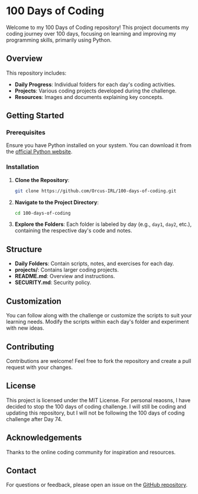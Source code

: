 # 100 Days of Coding

Welcome to my 100 Days of Coding repository! This project documents my coding journey over 100 days, focusing on learning and improving my programming skills, primarily using Python.

## Overview

This repository includes:
- **Daily Progress**: Individual folders for each day's coding activities.
- **Projects**: Various coding projects developed during the challenge.
- **Resources**: Images and documents explaining key concepts.

## Getting Started

### Prerequisites

Ensure you have Python installed on your system. You can download it from the [official Python website](https://www.python.org/).

### Installation

1. **Clone the Repository**:
    ```sh
    git clone https://github.com/Orcus-IRL/100-days-of-coding.git
    ```

2. **Navigate to the Project Directory**:
    ```sh
    cd 100-days-of-coding
    ```

3. **Explore the Folders**:
    Each folder is labeled by day (e.g., `day1`, `day2`, etc.), containing the respective day's code and notes.

## Structure

- **Daily Folders**: Contain scripts, notes, and exercises for each day.
- **projects/**: Contains larger coding projects.
- **README.md**: Overview and instructions.
- **SECURITY.md**: Security policy.

## Customization

You can follow along with the challenge or customize the scripts to suit your learning needs. Modify the scripts within each day's folder and experiment with new ideas.

## Contributing

Contributions are welcome! Feel free to fork the repository and create a pull request with your changes.

## License

This project is licensed under the MIT License.
For personal reaosns, I have decided to stop the 100 days of coding challenge. I will still be coding and updating this repository, but I will not be following the 100 days of coding challenge after Day 74.

## Acknowledgements

Thanks to the online coding community for inspiration and resources.

## Contact

For questions or feedback, please open an issue on the [GitHub repository](https://github.com/Orcus-IRL/100-days-of-coding).

